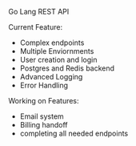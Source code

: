 Go Lang REST API

Current Feature:
- Complex endpoints
- Multiple Enviornments
- User creation and login
- Postgres and Redis backend
- Advanced Logging
- Error Handling

Working on Features:
- Email system
- Billing handoff
- completing all needed endpoints


